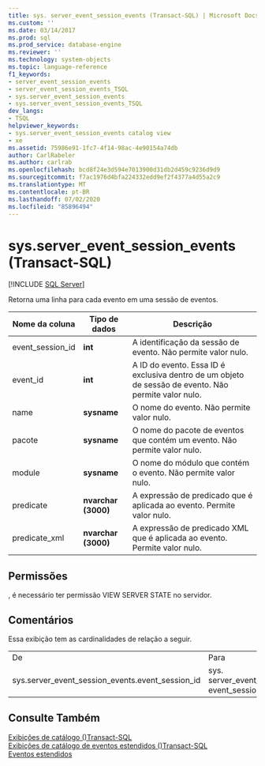 ```yaml
---
title: sys. server_event_session_events (Transact-SQL) | Microsoft Docs
ms.custom: ''
ms.date: 03/14/2017
ms.prod: sql
ms.prod_service: database-engine
ms.reviewer: ''
ms.technology: system-objects
ms.topic: language-reference
f1_keywords:
- server_event_session_events
- server_event_session_events_TSQL
- sys.server_event_session_events
- sys.server_event_session_events_TSQL
dev_langs:
- TSQL
helpviewer_keywords:
- sys.server_event_session_events catalog view
- xe
ms.assetid: 75986e91-1fc7-4f14-98ac-4e90154a74db
author: CarlRabeler
ms.author: carlrab
ms.openlocfilehash: bcd8f24e3d594e7013900d31db2d459c9236d9d9
ms.sourcegitcommit: f7ac1976d4bfa224332edd9ef2f4377a4d55a2c9
ms.translationtype: MT
ms.contentlocale: pt-BR
ms.lasthandoff: 07/02/2020
ms.locfileid: "85896494"
---
```

# <a name="sysserver_event_session_events-transact-sql"></a>sys.server_event_session_events (Transact-SQL)
[!INCLUDE [SQL Server](../../includes/applies-to-version/sqlserver.md)]

  Retorna uma linha para cada evento em uma sessão de eventos.  
  
|Nome da coluna|Tipo de dados|Descrição|  
|-----------------|---------------|-----------------|  
|event_session_id|**int**|A identificação da sessão de evento. Não permite valor nulo.|  
|event_id|**int**|A ID do evento. Essa ID é exclusiva dentro de um objeto de sessão de evento. Não permite valor nulo.|  
|name|**sysname**|O nome do evento. Não permite valor nulo.|  
|pacote|**sysname**|O nome do pacote de eventos que contém um evento. Não permite valor nulo.|  
|module|**sysname**|O nome do módulo que contém o evento. Não permite valor nulo.|  
|predicate|**nvarchar (3000)**|A expressão de predicado que é aplicada ao evento. Permite valor nulo.|  
|predicate_xml|**nvarchar (3000)**|A expressão de predicado XML que é aplicada ao evento. Permite valor nulo.|  
  
## <a name="permissions"></a>Permissões  
 , é necessário ter permissão VIEW SERVER STATE no servidor.  
  
## <a name="remarks"></a>Comentários  
 Essa exibição tem as cardinalidades de relação a seguir.  
  
||||  
|-|-|-|  
|De|Para|Relação|  
|sys.server_event_session_events.event_session_id|sys. server_event_sessions. event_session_id|Muitos para um|  
  
## <a name="see-also"></a>Consulte Também  
 [Exibições de catálogo &#40;&#41;Transact-SQL](../../relational-databases/system-catalog-views/catalog-views-transact-sql.md)   
 [Exibições de catálogo de eventos estendidos &#40;&#41;Transact-SQL](../../relational-databases/system-catalog-views/extended-events-catalog-views-transact-sql.md)   
 [Eventos estendidos](../../relational-databases/extended-events/extended-events.md)  
  
  
